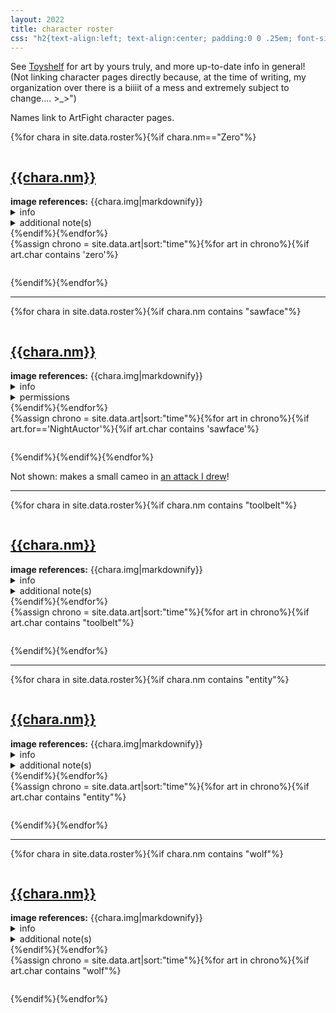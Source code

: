 ```yaml
---
layout: 2022
title: character roster
css: "h2{text-align:left; text-align:center; padding:0 0 .25em; font-size:2em;} blockquote p:last-of-type{margin-bottom:0;} .fancybox__caption a{color:#fff !important;} .refs{max-width:35rem; margin:0 auto; padding-left:1em;} .refs ul,.refs li{display:inline; padding-left:.25em;} .refs li::before{content: '•'; padding-right:.5em;} .refs li:first-of-type::before{content:none;} .refs ul{padding-left:0;} .float{margin:2em auto 0; text-align:center;} .float img{border-radius:5px; border:1px solid #c2c2c2;} hr{margin-top:2em;} #note{text-align:center;} @media only screen and (min-width:1000px){.float img{float:left; width: 150px; margin:.5em 20px 0 -170px;} h2{text-align:left; padding-left:1rem;} #toolbelt .float img,#entity .float img{margin-top:-5px;}} @media (prefers-color-scheme:dark){.float img{border-color:#545454;}}"
---
```

See [Toyshelf](https://a-flyleaf.github.io/toyshelf) for art by yours truly, and more up-to-date info in general! (Not linking character pages directly because, at the time of writing, my organization over there is a biiiit of a mess and extremely subject to change.... <span style="display:inline-block;">>_>\"</span>)

Names link to ArtFight character pages.

<article id="zero">{%for chara in site.data.roster%}{%if chara.nm=="Zero"%}<p class="float"><img src="{%include url.html%}/assets/img/{{chara.prev}}.png" alt=""></p>
	<h2><a href="https://artfight.net/character/{{chara.af}}">{{chara.nm}}</a></h2>
	<div class="refs"><b>image references:</b> {{chara.img|markdownify}}</div>
	<details><summary>info</summary><blockquote>{{chara.desc|markdownify}}</blockquote></details>
	<details><summary>additional note(s)</summary><blockquote>{{chara.perm|markdownify}}</blockquote></details>{%endif%}{%endfor%}
<div class="gallery four">{%assign chrono = site.data.art|sort:"time"%}{%for art in chrono%}{%if art.char contains 'zero'%}<figure><a href="{%include url.html%}/assets/img/def/{{art.time|date:'%Y'}}/{{art.img}}.{%if art.file%}{{art.file}}{%else%}png{%endif%}" class="y{{art.time|date:'%Y'}} def" data-fancybox="art" data-caption="<p><a href='https://artfight.net/attack/{{art.link}}' target='_blank'>from</a> <a href='{%include url.html%}/artists#{{art.artist}}' target='_blank'><b>{{art.artist}}</b></a></p>"><img src="{%include url.html%}/assets/img/def/{{art.time|date:'%Y'}}/{{art.img}}x.{%if art.tn%}{{art.tn}}{%else%}png{%endif%}" alt=""/></a></figure>{%endif%}{%endfor%}</div></article>

----

<article id="sawface">{%for chara in site.data.roster%}{%if chara.nm contains "sawface"%}<p class="float"><img src="{%include url.html%}/assets/img/{{chara.prev}}.png" alt=""></p>
	<h2><a href="https://artfight.net/character/{{chara.af}}">{{chara.nm}}</a></h2>
	<div class="refs"><b>image references:</b> {{chara.img|markdownify}}</div>
	<details><summary>info</summary><blockquote>{{chara.desc|markdownify}}</blockquote></details>
	<details><summary>permissions</summary><blockquote>{{chara.perm|markdownify}}</blockquote></details>{%endif%}{%endfor%}
<div class="gallery four">{%assign chrono = site.data.art|sort:"time"%}{%for art in chrono%}{%if art.for=='NightAuctor'%}<!--prevents the Vaukran cameo from causing problems-->{%if art.char contains 'sawface'%}<figure><a href="{%include url.html%}/assets/img/def/{{art.time|date:'%Y'}}/{{art.img}}.{%if art.file%}{{art.file}}{%else%}png{%endif%}" class="y{{art.time|date:'%Y'}} def" data-fancybox="art" data-caption="<p><a href='https://artfight.net/attack/{{art.link}}' target='_blank'>from</a> <a href='{%include url.html%}/artists#{{art.artist}}' target='_blank'><b>{{art.artist}}</b></a></p>"><img src="{%include url.html%}/assets/img/def/{{art.time|date:'%Y'}}/{{art.img}}x.{%if art.tn%}{{art.tn}}{%else%}png{%endif%}" alt=""/></a></figure>{%endif%}{%endif%}{%endfor%}</div>
<p id="note">Not shown: makes a small cameo in <a href="{%include url.html%}/for-you#art-29">an attack I drew</a>!</p></article>

----

<article id="toolbelt">{%for chara in site.data.roster%}{%if chara.nm contains "toolbelt"%}<p class="float"><img src="{%include url.html%}/assets/img/{{chara.prev}}.png" alt=""></p>
	<h2><a href="https://artfight.net/character/{{chara.af}}">{{chara.nm}}</a></h2>
	<div class="refs"><b>image references:</b> {{chara.img|markdownify}}</div>
	<details><summary>info</summary><blockquote>{{chara.desc|markdownify}}</blockquote></details>
	<details><summary>additional note(s)</summary><blockquote>{{chara.perm|markdownify}}</blockquote></details>{%endif%}{%endfor%}
<div class="gallery four">{%assign chrono = site.data.art|sort:"time"%}{%for art in chrono%}{%if art.char contains "toolbelt"%}<figure><a href="{%include url.html%}/assets/img/def/{{art.time|date:'%Y'}}/{{art.img}}.{%if art.file%}{{art.file}}{%else%}png{%endif%}" class="y{{art.time|date:'%Y'}} def" data-fancybox="art" data-caption="<p><a href='https://artfight.net/attack/{{art.link}}' target='_blank'>from</a> <a href='{%include url.html%}/artists#{{art.artist}}' target='_blank'><b>{{art.artist}}</b></a></p>"><img src="{%include url.html%}/assets/img/def/{{art.time|date:'%Y'}}/{{art.img}}x.{%if art.tn%}{{art.tn}}{%else%}png{%endif%}" alt=""/></a></figure>{%endif%}{%endfor%}</div></article>

----

<article id="entity">{%for chara in site.data.roster%}{%if chara.nm contains "entity"%}<p class="float"><img src="{%include url.html%}/assets/img/{{chara.prev}}.png" alt=""></p>
	<h2><a href="https://artfight.net/character/{{chara.af}}">{{chara.nm}}</a></h2>
	<div class="refs"><b>image references:</b> {{chara.img|markdownify}}</div>
	<details><summary>info</summary><blockquote>{{chara.desc|markdownify}}</blockquote></details>
	<details><summary>additional note(s)</summary><blockquote>{{chara.perm|markdownify}}</blockquote></details>{%endif%}{%endfor%}
<div class="gallery four">{%assign chrono = site.data.art|sort:"time"%}{%for art in chrono%}{%if art.char contains "entity"%}<figure><a href="{%include url.html%}/assets/img/def/{{art.time|date:'%Y'}}/{{art.img}}.{%if art.file%}{{art.file}}{%else%}png{%endif%}" class="y{{art.time|date:'%Y'}} def" data-fancybox="art" data-caption="<p><a href='https://artfight.net/attack/{{art.link}}' target='_blank'>from</a> <a href='{%include url.html%}/artists#{{art.artist}}' target='_blank'><b>{{art.artist}}</b></a></p>"><img src="{%include url.html%}/assets/img/def/{{art.time|date:'%Y'}}/{{art.img}}x.{%if art.tn%}{{art.tn}}{%else%}png{%endif%}" alt=""/></a></figure>{%endif%}{%endfor%}</div></article>

----

<article id="wolfskull">{%for chara in site.data.roster%}{%if chara.nm contains "wolf"%}<p class="float"><img src="{%include url.html%}/assets/img/{{chara.prev}}.png" alt=""></p>
	<h2><a href="https://artfight.net/character/{{chara.af}}">{{chara.nm}}</a></h2>
	<div class="refs"><b>image references:</b> {{chara.img|markdownify}}</div>
	<details><summary>info</summary><blockquote>{{chara.desc|markdownify}}</blockquote></details>
	<details><summary>additional note(s)</summary><blockquote>{{chara.perm|markdownify}}</blockquote></details>{%endif%}{%endfor%}
<div class="gallery four">{%assign chrono = site.data.art|sort:"time"%}{%for art in chrono%}{%if art.char contains "wolf"%}<figure><a href="{%include url.html%}/assets/img/def/{{art.time|date:'%Y'}}/{{art.img}}.{%if art.file%}{{art.file}}{%else%}png{%endif%}" class="y{{art.time|date:'%Y'}} def" data-fancybox="art" data-caption="<p><a href='https://artfight.net/attack/{{art.link}}' target='_blank'>from</a> <a href='{%include url.html%}/artists#{{art.artist}}' target='_blank'><b>{{art.artist}}</b></a></p>"><img src="{%include url.html%}/assets/img/def/{{art.time|date:'%Y'}}/{{art.img}}x.{%if art.tn%}{{art.tn}}{%else%}png{%endif%}" alt=""/></a></figure>{%endif%}{%endfor%}</div></article>